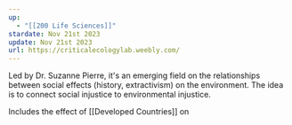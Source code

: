 ```yaml
---
up:
  - "[[200 Life Sciences]]"
stardate: Nov 21st 2023
update: Nov 21st 2023
url: https://criticalecologylab.weebly.com/
---
```

Led by Dr. Suzanne Pierre, it's an emerging field on the relationships between social effects (history, extractivism) on the environment. The idea is to connect social injustice to environmental injustice.

Includes the effect of [[Developed Countries]] on 